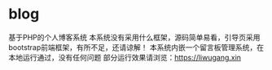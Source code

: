 # blog
基于PHP的个人博客系统
本系统没有采用什么框架，源码简单易看，引导页采用bootstrap前端框架，有所不足，还请谅解！
本系统内嵌一个留言板管理系统，在本地运行通过，没有任何问题
部分运行效果请浏览：https://liwugang.xin
